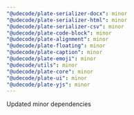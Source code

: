 ```yaml
---
"@udecode/plate-serializer-docx": minor
"@udecode/plate-serializer-html": minor
"@udecode/plate-serializer-csv": minor
"@udecode/plate-code-block": minor
"@udecode/plate-alignment": minor
"@udecode/plate-floating": minor
"@udecode/plate-caption": minor
"@udecode/plate-emoji": minor
"@udecode/utils": minor
"@udecode/plate-core": minor
"@udecode/plate-ui": minor
"@udecode/plate-yjs": minor
---
```


Updated minor dependencies
